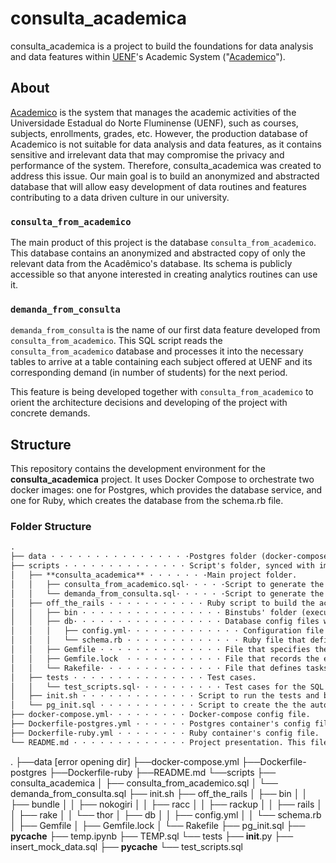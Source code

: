 # consulta_academica

consulta_academica is a project to build the foundations for data analysis and data features within [UENF][uenf_url]'s Academic System ("[Academico][academico_url]").

## About

[Academico][academico_url] is the system that manages the academic activities of the Universidade Estadual do Norte Fluminense (UENF), such as courses, subjects, enrollments, grades, etc. However, the production database of Academico is not suitable for data analysis and data features, as it contains sensitive and irrelevant data that may compromise the privacy and performance of the system. Therefore, consulta_academica was created to address this issue. Our main goal is to build an anonymized and abstracted database that will allow easy development of data routines and features contributing to a data driven culture in our university. 

### `consulta_from_academico`

The main product of this project is the database `consulta_from_academico`. This database contains an anonymized and abstracted copy of only the relevant data from the Acadêmico's database. Its schema is publicly accessible so that anyone interested in creating analytics routines can use it. 

### `demanda_from_consulta`

`demanda_from_consulta` is the name of our first data feature developed from `consulta_from_academico`. This SQL script reads the `consulta_from_academico` database and processes it into the necessary tables to arrive at a table containing each subject offered at UENF and its corresponding demand (in number of students) for the next period. 

This feature is being developed together with `consulta_from_academico` to orient the architecture decisions and developing of the project with concrete demands. 

## Structure 

This repository contains the development environment for the **consulta_academica** project. It uses Docker Compose to orchestrate two docker images: one for Postgres, which provides the database service, and one for Ruby, which creates the database from the schema.rb file.

### Folder Structure
```md
.
├── data · · · · · · · · · · · · · · · ·Postgres folder (docker-compose volume).
├── scripts · · · · · · · · · · · · · · Script's folder, synced with images (docker-compose volume).
│   ├── **consulta_academica** · · · · · · ·Main project folder. 
│   │   ├── consulta_from_academico.sql· · · · ·Script to generate the `consulta` database.  
│   │   └── demanda_from_consulta.sql· · · · · ·Script to generate the `demanda` schema views.
│   ├── off_the_rails · · · · · · · · · · · Ruby script to build the academico_db database and tables from `schema.rb`.
│   │   ├── bin · · · · · · · · · · · · · · · · Binstubs' folder (executables around Ruby gems).
│   │   ├── db· · · · · · · · · · · · · · · · · Database config files within the Ruby script. 
│   │   │   ├── config.yml· · · · · · · · · · · · · Configuration file for database settings and options.
│   │   │   └── schema.rb · · · · · · · · · · · · · Ruby file that defines the structure of the Academico's db tables and columns.
│   │   ├── Gemfile · · · · · · · · · · · · · · File that specifies the gem dependencies for the project.
│   │   ├── Gemfile.lock  · · · · · · · · · · · File that records the exact versions of the gems installed for the project. 
│   │   └── Rakefile· · · · · · · · · · · · · · File that defines tasks to run with the rake command. 
│   ├── tests · · · · · · · · · · · · · · · Test cases. 
│   │   └── test_scripts.sql· · · · · · · · · · Test cases for the SQL scripts. 
│   ├── init.sh · · · · · · · · · · · · · Script to run the tests and build the databases. 
│   └── pg_init.sql · · · · · · · · · · · Script to create the the auto_academ role (used by the Ruby script)
├── docker-compose.yml· · · · · · · · · Docker-compose config file. 
├── Dockerfile-postgres.yml · · · · · · Postgres container's config file. 
├── Dockerfile-ruby.yml · · · · · · · · Ruby container's config file.
└── README.md · · · · · · · · · · · · · Project presentation. This file!  
```

[uenf_url]: https://uenf.br/
[academico_url]: https://academico.uenf.br/

.
├──data  [error opening dir]
├──docker-compose.yml
├──Dockerfile-postgres
├──Dockerfile-ruby
├──README.md
└──scripts
├── consulta_academica
│   ├── consulta_from_academico.sql
│   └── demanda_from_consulta.sql
├── init.sh
├── off_the_rails
│   ├── bin
│   │   ├── bundle
│   │   ├── nokogiri
│   │   ├── racc
│   │   ├── rackup
│   │   ├── rails
│   │   ├── rake
│   │   └── thor
│   ├── db
│   │   ├── config.yml
│   │   └── schema.rb
│   ├── Gemfile
│   ├── Gemfile.lock
│   └── Rakefile
├── pg_init.sql
├── __pycache__
├── temp.ipynb
├── TEMP.sql
└── tests
    ├── __init__.py
    ├── insert_mock_data.sql
    ├── __pycache__
    └── test_scripts.sql
